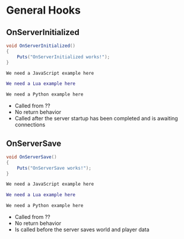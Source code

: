 # General Hooks

## OnServerInitialized

``` csharp
void OnServerInitialized()
{
    Puts("OnServerInitialized works!");
}
```

``` javascript
We need a JavaScript example here
```

``` lua
We need a Lua example here
```

``` python
We need a Python example here
```

 * Called from ??
 * No return behavior
 * Called after the server startup has been completed and is awaiting connections

## OnServerSave

``` csharp
void OnServerSave()
{
    Puts("OnServerSave works!");
}
```

``` javascript
We need a JavaScript example here
```

``` lua
We need a Lua example here
```

``` python
We need a Python example here
```

 * Called from ??
 * No return behavior
 * Is called before the server saves world and player data
